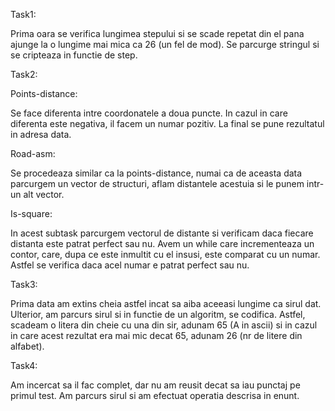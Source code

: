 Task1:

Prima oara se verifica lungimea stepului si se scade repetat din el pana ajunge la
o lungime mai mica ca 26 (un fel de mod).
Se parcurge stringul si se cripteaza in functie de step.

Task2:

Points-distance:

Se face diferenta intre coordonatele a doua puncte. In cazul in care diferenta este
negativa, il facem un numar pozitiv. La final se pune rezultatul in adresa data.

Road-asm:

Se procedeaza similar ca la points-distance, numai ca de aceasta data parcurgem un
vector de structuri, aflam distantele acestuia si le punem intr-un alt vector.

Is-square:

In acest subtask parcurgem vectorul de distante si verificam daca fiecare distanta
este patrat perfect sau nu. Avem un while care incrementeaza un contor, care,
dupa ce este inmultit cu el insusi, este comparat cu un numar. Astfel se verifica
daca acel numar e patrat perfect sau nu.

Task3:

Prima data am extins cheia astfel incat sa aiba aceeasi lungime ca sirul dat.
Ulterior, am parcurs sirul si in functie de un algoritm, se codifica. Astfel,
scadeam o litera din cheie cu una din sir, adunam 65 (A in ascii) si in cazul in care acest
rezultat era mai mic decat 65, adunam 26 (nr de litere din alfabet).

Task4:

Am incercat sa il fac complet, dar nu am reusit decat sa iau punctaj pe primul test.
Am parcurs sirul si am efectuat operatia descrisa in enunt.